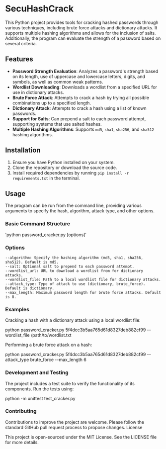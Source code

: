 # SecuHashCrack

This Python project provides tools for cracking hashed passwords through various techniques, including brute force attacks and dictionary attacks. It supports multiple hashing algorithms and allows for the inclusion of salts. Additionally, the program can evaluate the strength of a password based on several criteria.

## Features

- **Password Strength Evaluation**: Analyzes a password's strength based on its length, use of uppercase and lowercase letters, digits, and symbols, as well as common weak patterns.
- **Wordlist Downloading**: Downloads a wordlist from a specified URL for use in dictionary attacks.
- **Brute Force Attack**: Attempts to crack a hash by trying all possible combinations up to a specified length.
- **Dictionary Attack**: Attempts to crack a hash using a list of known passwords.
- **Support for Salts**: Can prepend a salt to each password attempt, supporting systems that use salted hashes.
- **Multiple Hashing Algorithms**: Supports `md5`, `sha1`, `sha256`, and `sha512` hashing algorithms.

## Installation

1. Ensure you have Python installed on your system.
2. Clone the repository or download the source code.
3. Install required dependencies by running `pip install -r requirements.txt` in the terminal.

## Usage

The program can be run from the command line, providing various arguments to specify the hash, algorithm, attack type, and other options.

### Basic Command Structure

'python password_cracker.py <hash> [options]'

### Options

    --algorithm: Specify the hashing algorithm (md5, sha1, sha256, sha512). Default is md5.
    --salt: Optional salt to prepend to each password attempt.
    --wordlist_url: URL to download a wordlist from for dictionary attacks.
    --wordlist_file: Path to a local wordlist file for dictionary attacks.
    --attack_type: Type of attack to use (dictionary, brute_force). Default is dictionary.
    --max_length: Maximum password length for brute force attacks. Default is 8.

### Examples

Cracking a hash with a dictionary attack using a local wordlist file:

python password_cracker.py 5f4dcc3b5aa765d61d8327deb882cf99 --wordlist_file /path/to/wordlist.txt

Performing a brute force attack on a hash:

python password_cracker.py 5f4dcc3b5aa765d61d8327deb882cf99 --attack_type brute_force --max_length 6


### Development and Testing

The project includes a test suite to verify the functionality of its components. Run the tests using:

python -m unittest test_cracker.py

 ### Contributing

Contributions to improve the project are welcome. Please follow the standard GitHub pull request process to propose changes.
License

This project is open-sourced under the MIT License. See the LICENSE file for more details.



